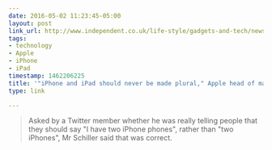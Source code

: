 ```yaml
---
date: 2016-05-02 11:23:45-05:00
layout: post
link_url: http://www.independent.co.uk/life-style/gadgets-and-tech/news/iphone-and-ipad-names-should-never-be-made-into-plural-says-apple-head-of-marketing-a7008126.html
tags:
- technology
- Apple
- iPhone
- iPad
timestamp: 1462206225
title: '"iPhone and iPad should never be made plural," Apple head of marketing'
type: link

---
```

> Asked by a Twitter member whether he was really telling people that they should say "I have two iPhone phones", rather than "two iPhones", Mr Schiller said that was correct.